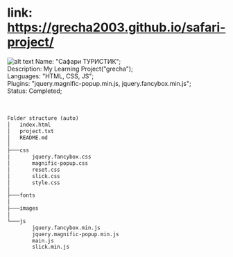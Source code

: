 # link: https://grecha2003.github.io/safari-project/
![alt text](https://i.ibb.co/qRXNdPy/2022-03-06-125831.png)
Name: "Сафари ТУРИСТИК";</br>
Description: My Learning Project("grecha");</br>
Languages: "HTML, CSS, JS";</br>
Plugins: "jquery.magnific-popup.min.js, jquery.fancybox.min.js";</br>
Status: Completed;</br>
</br>
</br>
```txt
Folder structure (auto)
│   index.html
│   project.txt
│   README.md
│ 
├───css
│       jquery.fancybox.css
│       magnific-popup.css
│       reset.css
│       slick.css
│       style.css
│
├───fonts 
│
├───images 
│
└───js
        jquery.fancybox.min.js
        jquery.magnific-popup.min.js
        main.js
        slick.min.js
